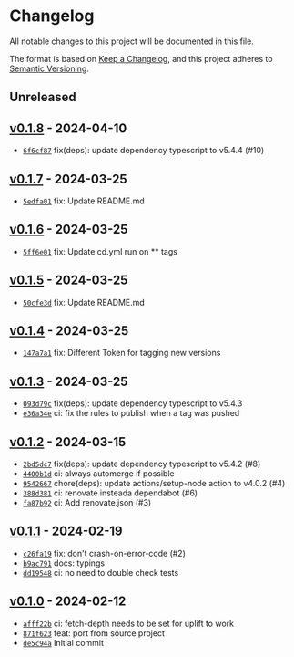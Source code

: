# Changelog

All notable changes to this project will be documented in this file.

The format is based on [Keep a Changelog](https://keepachangelog.com/en/1.0.0/), and this project adheres to [Semantic Versioning](https://semver.org/spec/v2.0.0.html).

## Unreleased

## [v0.1.8](https://github.com/Bastianowicz/axios-transform-validate-response/releases/tag/v0.1.8) - 2024-04-10

- [`6f6cf87`](https://github.com/Bastianowicz/axios-transform-validate-response/commit/6f6cf8738469c06a69f1e320d1a976c2c72a79cc) fix(deps): update dependency typescript to v5.4.4 (#10)

## [v0.1.7](https://github.com/Bastianowicz/axios-transform-validate-response/releases/tag/v0.1.7) - 2024-03-25

- [`5edfa01`](https://github.com/Bastianowicz/axios-transform-validate-response/commit/5edfa0142cc7edbc9a8026f6b0d6f6e41f9c625d) fix: Update README.md

## [v0.1.6](https://github.com/Bastianowicz/axios-transform-validate-response/releases/tag/v0.1.6) - 2024-03-25

- [`5ff6e01`](https://github.com/Bastianowicz/axios-transform-validate-response/commit/5ff6e01fc1f2808514fc1a4d53f08dd39bd094e8) fix: Update cd.yml run on ** tags

## [v0.1.5](https://github.com/Bastianowicz/axios-transform-validate-response/releases/tag/v0.1.5) - 2024-03-25

- [`50cfe3d`](https://github.com/Bastianowicz/axios-transform-validate-response/commit/50cfe3d16f03b7a4fb87e4021a3a450eeea6c321) fix: Update README.md

## [v0.1.4](https://github.com/Bastianowicz/axios-transform-validate-response/releases/tag/v0.1.4) - 2024-03-25

- [`147a7a1`](https://github.com/Bastianowicz/axios-transform-validate-response/commit/147a7a108a8a2df0585dddb98a7bc39cfc317f5a) fix: Different Token for tagging new versions

## [v0.1.3](https://github.com/Bastianowicz/axios-transform-validate-response/releases/tag/v0.1.3) - 2024-03-25

- [`093d79c`](https://github.com/Bastianowicz/axios-transform-validate-response/commit/093d79cdc1a63240239dc57cab3fa2ef0774ccf1) fix(deps): update dependency typescript to v5.4.3
- [`e36a34e`](https://github.com/Bastianowicz/axios-transform-validate-response/commit/e36a34eb9e7ebf64e5d105ff170e04e2013403ca) ci: fix the rules to publish when a tag was pushed

## [v0.1.2](https://github.com/Bastianowicz/axios-transform-validate-response/releases/tag/v0.1.2) - 2024-03-15

- [`2bd5dc7`](https://github.com/Bastianowicz/axios-transform-validate-response/commit/2bd5dc7714d1bdee8417c98149491d904ef88c9c) fix(deps): update dependency typescript to v5.4.2 (#8)
- [`4400b1d`](https://github.com/Bastianowicz/axios-transform-validate-response/commit/4400b1db585cf4232cd1ec27b116ac7af6414210) ci: always automerge if possible
- [`9542667`](https://github.com/Bastianowicz/axios-transform-validate-response/commit/9542667c18e4f2737130e2fdb026fc4c3d9fe3ba) chore(deps): update actions/setup-node action to v4.0.2 (#4)
- [`388d381`](https://github.com/Bastianowicz/axios-transform-validate-response/commit/388d381889b6f537ba16eadd3a37f026fd8b11d7) ci: renovate insteada dependabot (#6)
- [`fa87b92`](https://github.com/Bastianowicz/axios-transform-validate-response/commit/fa87b920b92455f38ba6a4eba29f272009b65747) ci: Add renovate.json (#3)

## [v0.1.1](https://github.com/Bastianowicz/axios-transform-validate-response/releases/tag/v0.1.1) - 2024-02-19

- [`c26fa19`](https://github.com/Bastianowicz/axios-transform-validate-response/commit/c26fa195e493d3ad31710ddba37404b5831f2173) fix: don't crash-on-error-code (#2)
- [`b9ac791`](https://github.com/Bastianowicz/axios-transform-validate-response/commit/b9ac791a4cc9e381beb257c5cf4608b7b352edc7) docs: typings
- [`dd19548`](https://github.com/Bastianowicz/axios-transform-validate-response/commit/dd19548191e2319a8171d812bbb806a0be1df64c) ci: no need to double check tests

## [v0.1.0](https://github.com/Bastianowicz/axios-transform-validate-response/releases/tag/v0.1.0) - 2024-02-12

- [`afff22b`](https://github.com/Bastianowicz/axios-transform-validate-response/commit/afff22bb25843d652f7cd542e7be2da9dde8ed71) ci: fetch-depth needs to be set for uplift to work
- [`871f623`](https://github.com/Bastianowicz/axios-transform-validate-response/commit/871f623fb0654b0f97bcd7dd52e7bbf8d21f5f61) feat: port from source project
- [`de5c94a`](https://github.com/Bastianowicz/axios-transform-validate-response/commit/de5c94ae613210e84b9bb7ada587bfd01f05b097) Initial commit
